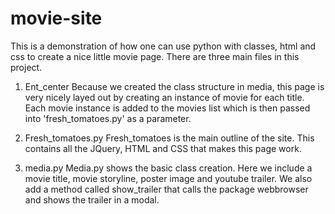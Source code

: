 # movie-site
This is a demonstration of how one can use python with classes, html and css to create a nice little movie page.
There are three main files in this project. 

1. Ent_center
Because we created the class structure in media, this page is very nicely layed out by creating an instance of movie for each title. Each movie instance is added to the movies list which is then passed into 'fresh_tomatoes.py' as a parameter. 

2. Fresh_tomatoes.py
Fresh_tomatoes is the main outline of the site. 
This contains all the JQuery, HTML and CSS that makes this page work.

3. media.py
Media.py shows the basic class creation. Here we include a movie title, movie storyline, poster image and youtube trailer.
 We also add a method called show_trailer that calls the package webbrowser and shows the trailer in a modal.
